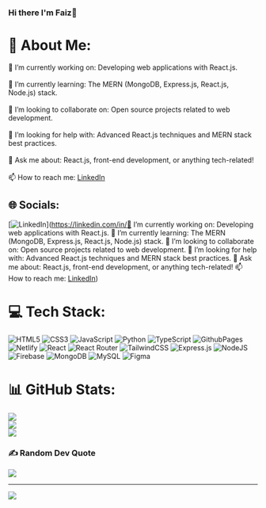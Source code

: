 ### Hi there I'm Faiz👋

# 💫 About Me:
🔭 I’m currently working on: Developing web applications with React.js.<br><br>🌱 I’m currently learning: The MERN (MongoDB, Express.js, React.js, Node.js) stack.<br><br>👯 I’m looking to collaborate on: Open source projects related to web development.<br><br>🤔 I’m looking for help with: Advanced React.js techniques and MERN stack best practices.<br><br>💬 Ask me about: React.js, front-end development, or anything tech-related!<br><br>📫 How to reach me: [LinkedIn](https://www.linkedin.com/in/faizkhan-pathan-3a36a52b8)


## 🌐 Socials:
[![LinkedIn](https://img.shields.io/badge/LinkedIn-%230077B5.svg?logo=linkedin&logoColor=white)](https://linkedin.com/in/🔭 I’m currently working on: Developing web applications with React.js.  🌱 I’m currently learning: The MERN (MongoDB, Express.js, React.js, Node.js) stack.  👯 I’m looking to collaborate on: Open source projects related to web development.  🤔 I’m looking for help with: Advanced React.js techniques and MERN stack best practices.  💬 Ask me about: React.js, front-end development, or anything tech-related!  📫 How to reach me: [LinkedIn](https://www.linkedin.com/in/faizkhan-pathan-3a36a52b8)) 

# 💻 Tech Stack:
![HTML5](https://img.shields.io/badge/html5-%23E34F26.svg?style=plastic&logo=html5&logoColor=white) ![CSS3](https://img.shields.io/badge/css3-%231572B6.svg?style=plastic&logo=css3&logoColor=white) ![JavaScript](https://img.shields.io/badge/javascript-%23323330.svg?style=plastic&logo=javascript&logoColor=%23F7DF1E) ![Python](https://img.shields.io/badge/python-3670A0?style=plastic&logo=python&logoColor=ffdd54) ![TypeScript](https://img.shields.io/badge/typescript-%23007ACC.svg?style=plastic&logo=typescript&logoColor=white) ![GithubPages](https://img.shields.io/badge/github%20pages-121013?style=plastic&logo=github&logoColor=white) ![Netlify](https://img.shields.io/badge/netlify-%23000000.svg?style=plastic&logo=netlify&logoColor=#00C7B7) ![React](https://img.shields.io/badge/react-%2320232a.svg?style=plastic&logo=react&logoColor=%2361DAFB) ![React Router](https://img.shields.io/badge/React_Router-CA4245?style=plastic&logo=react-router&logoColor=white) ![TailwindCSS](https://img.shields.io/badge/tailwindcss-%2338B2AC.svg?style=plastic&logo=tailwind-css&logoColor=white) ![Express.js](https://img.shields.io/badge/express.js-%23404d59.svg?style=plastic&logo=express&logoColor=%2361DAFB) ![NodeJS](https://img.shields.io/badge/node.js-6DA55F?style=plastic&logo=node.js&logoColor=white) ![Firebase](https://img.shields.io/badge/firebase-a08021?style=plastic&logo=firebase&logoColor=ffcd34) ![MongoDB](https://img.shields.io/badge/MongoDB-%234ea94b.svg?style=plastic&logo=mongodb&logoColor=white) ![MySQL](https://img.shields.io/badge/mysql-4479A1.svg?style=plastic&logo=mysql&logoColor=white) ![Figma](https://img.shields.io/badge/figma-%23F24E1E.svg?style=plastic&logo=figma&logoColor=white)
# 📊 GitHub Stats:
![](https://github-readme-stats.vercel.app/api?username=faizkhan-06&theme=gotham&hide_border=true&include_all_commits=false&count_private=false)<br/>
![](https://github-readme-streak-stats.herokuapp.com/?user=faizkhan-06&theme=gotham&hide_border=true)<br/>
![](https://github-readme-stats.vercel.app/api/top-langs/?username=faizkhan-06&theme=gotham&hide_border=true&include_all_commits=false&count_private=false&layout=compact)

### ✍️ Random Dev Quote
![](https://quotes-github-readme.vercel.app/api?type=horizontal&theme=dark)

---
[![](https://visitcount.itsvg.in/api?id=faizkhan-06&icon=2&color=12)](https://visitcount.itsvg.in)

<!-- Proudly created with GPRM ( https://gprm.itsvg.in ) -->




<!--
**faizkhan-06/faizkhan-06** is a ✨ _special_ ✨ repository because its `README.md` (this file) appears on your GitHub profile.

Here are some ideas to get you started:

- 🔭 I’m currently working on ...
- 🌱 I’m currently learning ...
- 👯 I’m looking to collaborate on ...
- 🤔 I’m looking for help with ...
- 💬 Ask me about ...
- 📫 How to reach me: ...
- 😄 Pronouns: ...
- ⚡ Fun fact: ...
-->


